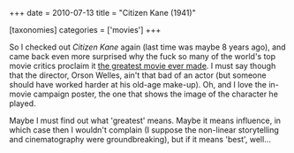 +++
date = 2010-07-13
title = "Citizen Kane (1941)"

[taxonomies]
categories = ['movies']
+++

So I checked out *Citizen Kane* again (last time was maybe 8 years ago),
and came back even more surprised why the fuck so many of the world's
top movie critics proclaim it [the greatest movie ever made]. I must say
though that the director, Orson Welles, ain't that bad of an actor (but
someone should have worked harder at his old-age make-up). Oh, and I
love the in-movie campaign poster, the one that shows the image of the
character he played.

Maybe I must find out what 'greatest' means. Maybe it means influence,
in which case then I wouldn't complain (I suppose the non-linear
storytelling and cinematography were groundbreaking), but if it means
'best', well...

  [the greatest movie ever made]: http://en.wikipedia.org/wiki/Films_considered_the_greatest_ever
